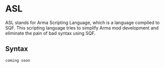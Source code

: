 # ASL

ASL stands for Arma Scripting Language, which is a language compiled to SQF.
This scripting language tries to simplify Arma mod development and eliminate the pain of bad syntax using SQF.

## Syntax

```
coming soon
```
